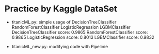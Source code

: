 # Practice by Kaggle DataSet 

* titanicML.py: simple usage of DecisionTreeClassifier RandomForestClassifier LogisticRegression LGBMClassifier
    DecisionTreeClassifier score: 0.9865
    RandomForestClassifier score: 0.9865
    LogisticRegression score: 0.8013
    LGBMClassifier score: 0.9832

* titanicML_new.py: modifying code with Pipelinie
